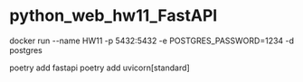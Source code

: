# python_web_hw11_FastAPI

docker run --name HW11 -p 5432:5432 -e POSTGRES_PASSWORD=1234 -d postgres      

poetry add fastapi
poetry add uvicorn[standard]